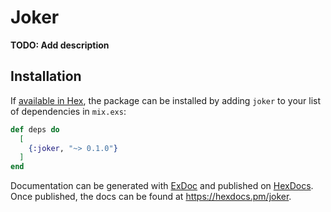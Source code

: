 # Joker

**TODO: Add description**

## Installation

If [available in Hex](https://hex.pm/docs/publish), the package can be installed
by adding `joker` to your list of dependencies in `mix.exs`:

```elixir
def deps do
  [
    {:joker, "~> 0.1.0"}
  ]
end
```

Documentation can be generated with [ExDoc](https://github.com/elixir-lang/ex_doc)
and published on [HexDocs](https://hexdocs.pm). Once published, the docs can
be found at <https://hexdocs.pm/joker>.

